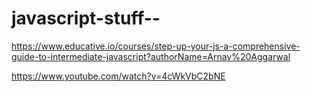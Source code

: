 # javascript-stuff--

https://www.educative.io/courses/step-up-your-js-a-comprehensive-guide-to-intermediate-javascript?authorName=Arnav%20Aggarwal

https://www.youtube.com/watch?v=4cWkVbC2bNE